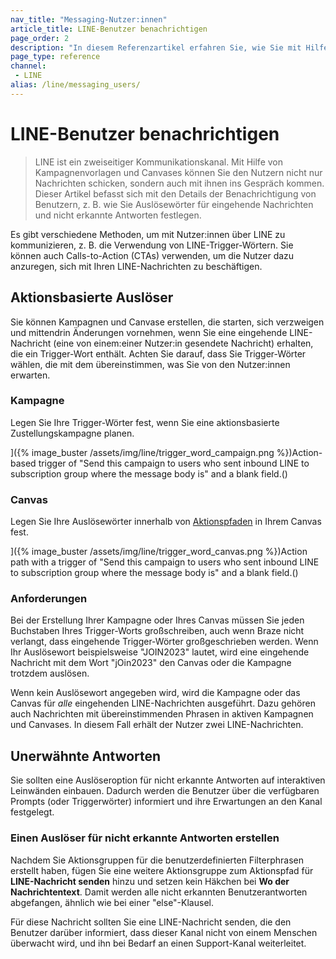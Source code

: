 ```yaml
---
nav_title: "Messaging-Nutzer:innen"
article_title: LINE-Benutzer benachrichtigen
page_order: 2
description: "In diesem Referenzartikel erfahren Sie, wie Sie mit Hilfe von Kampagnenvorlagen und Canvases mit Benutzern chatten können."
page_type: reference
channel:
 - LINE
alias: /line/messaging_users/
---
```


# LINE-Benutzer benachrichtigen

> LINE ist ein zweiseitiger Kommunikationskanal. Mit Hilfe von Kampagnenvorlagen und Canvases können Sie den Nutzern nicht nur Nachrichten schicken, sondern auch mit ihnen ins Gespräch kommen. Dieser Artikel befasst sich mit den Details der Benachrichtigung von Benutzern, z. B. wie Sie Auslösewörter für eingehende Nachrichten und nicht erkannte Antworten festlegen.

Es gibt verschiedene Methoden, um mit Nutzer:innen über LINE zu kommunizieren, z. B. die Verwendung von LINE-Trigger-Wörtern. Sie können auch Calls-to-Action (CTAs) verwenden, um die Nutzer dazu anzuregen, sich mit Ihren LINE-Nachrichten zu beschäftigen.

## Aktionsbasierte Auslöser

Sie können Kampagnen und Canvase erstellen, die starten, sich verzweigen und mittendrin Änderungen vornehmen, wenn Sie eine eingehende LINE-Nachricht (eine von einem:einer Nutzer:in gesendete Nachricht) erhalten, die ein Trigger-Wort enthält. Achten Sie darauf, dass Sie Trigger-Wörter wählen, die mit dem übereinstimmen, was Sie von den Nutzer:innen erwarten.

### Kampagne

Legen Sie Ihre Trigger-Wörter fest, wenn Sie eine aktionsbasierte Zustellungskampagne planen.

]({% image_buster /assets/img/line/trigger_word_campaign.png %})Action-based trigger of "Send this campaign to users who sent inbound LINE to subscription group where the message body is" and a blank field.()

### Canvas

Legen Sie Ihre Auslösewörter innerhalb von [Aktionspfaden]({{site.baseurl}}/user_guide/engagement_tools/canvas/canvas_components/action_paths) in Ihrem Canvas fest.

]({% image_buster /assets/img/line/trigger_word_canvas.png %})Action path with a trigger of "Send this campaign to users who sent inbound LINE to subscription group where the message body is" and a blank field.()

### Anforderungen

Bei der Erstellung Ihrer Kampagne oder Ihres Canvas müssen Sie jeden Buchstaben Ihres Trigger-Worts großschreiben, auch wenn Braze nicht verlangt, dass eingehende Trigger-Wörter großgeschrieben werden. Wenn Ihr Auslösewort beispielsweise "JOIN2023" lautet, wird eine eingehende Nachricht mit dem Wort "jOin2023" den Canvas oder die Kampagne trotzdem auslösen.

Wenn kein Auslösewort angegeben wird, wird die Kampagne oder das Canvas für *alle* eingehenden LINE-Nachrichten ausgeführt. Dazu gehören auch Nachrichten mit übereinstimmenden Phrasen in aktiven Kampagnen und Canvases. In diesem Fall erhält der Nutzer zwei LINE-Nachrichten.

## Unerwähnte Antworten

Sie sollten eine Auslöseroption für nicht erkannte Antworten auf interaktiven Leinwänden einbauen. Dadurch werden die Benutzer über die verfügbaren Prompts (oder Triggerwörter) informiert und ihre Erwartungen an den Kanal festgelegt.

### Einen Auslöser für nicht erkannte Antworten erstellen

Nachdem Sie Aktionsgruppen für die benutzerdefinierten Filterphrasen erstellt haben, fügen Sie eine weitere Aktionsgruppe zum Aktionspfad für **LINE-Nachricht senden** hinzu und setzen kein Häkchen bei **Wo der Nachrichtentext**. Damit werden alle nicht erkannten Benutzerantworten abgefangen, ähnlich wie bei einer "else"-Klausel.

Für diese Nachricht sollten Sie eine LINE-Nachricht senden, die den Benutzer darüber informiert, dass dieser Kanal nicht von einem Menschen überwacht wird, und ihn bei Bedarf an einen Support-Kanal weiterleitet.


